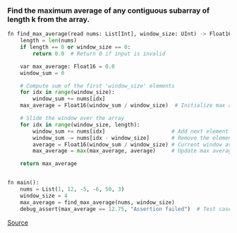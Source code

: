 ### Find the maximum average of any contiguous subarray of length k from the array.

```python
fn find_max_average(read nums: List[Int], window_size: UInt) -> Float16:
    length = len(nums)
    if length == 0 or window_size == 0:
        return 0.0  # Return 0 if input is invalid

    var max_average: Float16 = 0.0
    window_sum = 0

    # Compute sum of the first 'window_size' elements
    for idx in range(window_size):
        window_sum += nums[idx]
    max_average = Float16(window_sum / window_size)  # Initialize max average

    # Slide the window over the array
    for idx in range(window_size, length):
        window_sum += nums[idx]                     # Add next element
        window_sum -= nums[idx - window_size]       # Remove the element going out of window
        average = Float16(window_sum / window_size) # Current window average
        max_average = max(max_average, average)     # Update max average if needed

    return max_average


fn main():
    nums = List(1, 12, -5, -6, 50, 3)
    window_size = 4
    max_average = find_max_average(nums, window_size)
    debug_assert(max_average == 12.75, "Assertion failed")  # Test case check
```


[Source](https://github.com/ratulb/mojo_programming/blob/main/codes/max_average_subarray.mojo)
